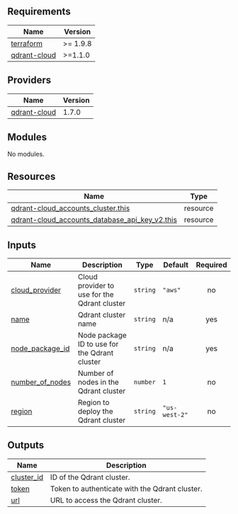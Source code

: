 <!-- BEGIN_TF_DOCS -->
## Requirements

| Name | Version |
|------|---------|
| <a name="requirement_terraform"></a> [terraform](#requirement\_terraform) | >= 1.9.8 |
| <a name="requirement_qdrant-cloud"></a> [qdrant-cloud](#requirement\_qdrant-cloud) | >=1.1.0 |

## Providers

| Name | Version |
|------|---------|
| <a name="provider_qdrant-cloud"></a> [qdrant-cloud](#provider\_qdrant-cloud) | 1.7.0 |

## Modules

No modules.

## Resources

| Name | Type |
|------|------|
| [qdrant-cloud_accounts_cluster.this](https://registry.terraform.io/providers/qdrant/qdrant-cloud/latest/docs/resources/accounts_cluster) | resource |
| [qdrant-cloud_accounts_database_api_key_v2.this](https://registry.terraform.io/providers/qdrant/qdrant-cloud/latest/docs/resources/accounts_database_api_key_v2) | resource |

## Inputs

| Name | Description | Type | Default | Required |
|------|-------------|------|---------|:--------:|
| <a name="input_cloud_provider"></a> [cloud\_provider](#input\_cloud\_provider) | Cloud provider to use for the Qdrant cluster | `string` | `"aws"` | no |
| <a name="input_name"></a> [name](#input\_name) | Qdrant cluster name | `string` | n/a | yes |
| <a name="input_node_package_id"></a> [node\_package\_id](#input\_node\_package\_id) | Node package ID to use for the Qdrant cluster | `string` | n/a | yes |
| <a name="input_number_of_nodes"></a> [number\_of\_nodes](#input\_number\_of\_nodes) | Number of nodes in the Qdrant cluster | `number` | `1` | no |
| <a name="input_region"></a> [region](#input\_region) | Region to deploy the Qdrant cluster | `string` | `"us-west-2"` | no |

## Outputs

| Name | Description |
|------|-------------|
| <a name="output_cluster_id"></a> [cluster\_id](#output\_cluster\_id) | ID of the Qdrant cluster. |
| <a name="output_token"></a> [token](#output\_token) | Token to authenticate with the Qdrant cluster. |
| <a name="output_url"></a> [url](#output\_url) | URL to access the Qdrant cluster. |
<!-- END_TF_DOCS -->